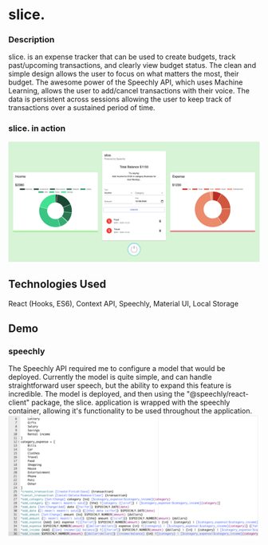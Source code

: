 # slice.

### Description

slice. is an expense tracker that can be used to create budgets, track past/upcoming transactions, and clearly view budget status. The clean and simple design allows the user to focus on what matters the most, their budget. The awesome power of the Speechly API, which uses Machine Learning, allows the user to add/cancel transactions with their voice. The data is persistent across sessions allowing the user to keep track of transactions over a sustained period of time.  

### slice. in action
![slice.](sliceHome.png)

## Technologies Used

React (Hooks, ES6), Context API, Speechly, Material UI, Local Storage


## Demo


### speechly

The Speechly API required me to configure a model that would be deployed. Currently the model is quite simple, and can handle straightforward user speech, but the ability to expand this feature is incredible. The model is deployed, and then using the "@speechly/react-client" package, the slice. application is wrapped with the speechly container, allowing it's functionality to be used throughout the application. 
![speechly](speechlyTrain.png)


